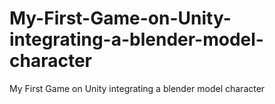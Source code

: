 # My-First-Game-on-Unity-integrating-a-blender-model-character
My First Game on Unity integrating a blender model character
